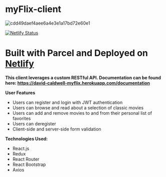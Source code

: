 # myFlix-client

![cdd49daef4aee6a4e3e1a17bd72e60e1](https://user-images.githubusercontent.com/89062671/148493316-0362425b-a8ae-45a5-a1a4-7bcc0f5995b2.png)

[![Netlify Status](https://api.netlify.com/api/v1/badges/0c25dd38-1b08-4757-aa8d-6647b3356559/deploy-status)](https://app.netlify.com/sites/myflix-davidcaldwell/deploys)

# Built with Parcel and Deployed on [Netlify](https://myflix-davidcaldwell.netlify.app/)

**This client leverages a custom RESTful API. Documentation can be found here: https://david-caldwell-myflix.herokuapp.com/documentation**

**User Features**
- Users can register and login with JWT authentication
- Users can browse and read about a selection of classic movies
- Users can add and remove movies to and from their personal list of favorites
- Users can deregister
- Client-side and server-side form validation

**Technologies Used:**
- React.js
- Redux
- React Router
- React Bootstrap
- Axios
